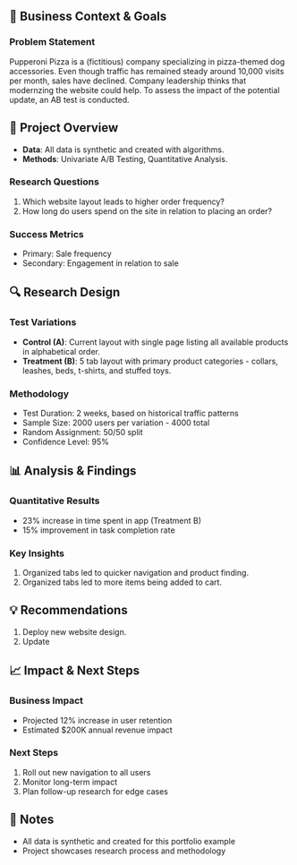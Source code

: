 
## 🎯 Business Context & Goals
### Problem Statement
Pupperoni Pizza is a (fictitious) company specializing in pizza-themed dog accessories. 
Even though traffic has remained steady around 10,000 visits per month, sales have declined.
Company leadership thinks that modernzing the website could help.
To assess the impact of the potential update, an AB test is conducted.

## 📌 Project Overview
- **Data**: All data is synthetic and created with algorithms.
- **Methods**: Univariate A/B Testing, Quantitative Analysis.

### Research Questions
1. Which website layout leads to higher order frequency?
2. How long do users spend on the site in relation to placing an order?

### Success Metrics
- Primary: Sale frequency
- Secondary: Engagement in relation to sale

## 🔍 Research Design
### Test Variations
- **Control (A)**: Current layout with single page listing all available products in alphabetical order.
- **Treatment (B)**: 5 tab layout with primary product categories - collars, leashes, beds, t-shirts, and stuffed toys.

### Methodology
- Test Duration: 2 weeks, based on historical traffic patterns
- Sample Size: 2000 users per variation - 4000 total
- Random Assignment: 50/50 split
- Confidence Level: 95%

## 📊 Analysis & Findings
### Quantitative Results
- 23% increase in time spent in app (Treatment B)
- 15% improvement in task completion rate

### Key Insights
1. Organized tabs led to quicker navigation and product finding.
2. Organized tabs led to more items being added to cart.

## 💡 Recommendations
1. Deploy new website design.
2. Update 

## 📈 Impact & Next Steps
### Business Impact
- Projected 12% increase in user retention
- Estimated $200K annual revenue impact

### Next Steps
1. Roll out new navigation to all users
2. Monitor long-term impact
3. Plan follow-up research for edge cases

## 📝 Notes
- All data is synthetic and created for this portfolio example
- Project showcases research process and methodology 
